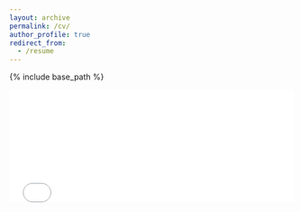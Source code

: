 ```yaml
---
layout: archive
permalink: /cv/
author_profile: true
redirect_from:
  - /resume
---
```


{% include base_path %}

<embed src="/files/CV (7).pdf" type="application/pdf" width="100%" height="200px" />

